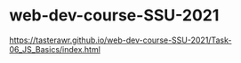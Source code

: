# web-dev-course-SSU-2021
https://tasterawr.github.io/web-dev-course-SSU-2021/Task-06_JS_Basics/index.html
